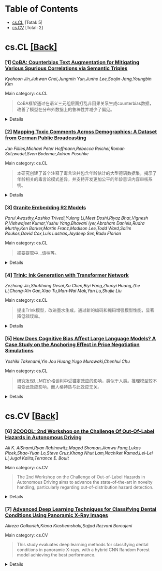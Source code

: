 <div id=toc></div>

# Table of Contents

- [cs.CL](#cs.CL) [Total: 5]
- [cs.CV](#cs.CV) [Total: 2]


<div id='cs.CL'></div>

# cs.CL [[Back]](#toc)

### [1] [CoBA: Counterbias Text Augmentation for Mitigating Various Spurious Correlations via Semantic Triples](https://arxiv.org/abs/2508.21083)
*Kyohoon Jin,Juhwan Choi,Jungmin Yun,Junho Lee,Soojin Jang,Youngbin Kim*

Main category: cs.CL

> CoBA框架通过在语义三元组层面打乱非因果关系生成counterbias数据，改善了模型在分布外数据上的鲁棒性并减少了偏见。

<details>
  <summary>Details</summary>

**Motivation:** 动机在于解决深度学习模型在训练数据中过度依赖非目标特征导致的性能退化和外部数据泛化能力弱的问题。

**Method:** 方法是引入counterbias数据扩充，提出了CoBA框架，通过在语义三元组层面操作来打乱非因果关系，生成counterbias数据，以减少偏见并增强模型对分布外数据的鲁棒性。

**Result:** 研究通过引入一种更通用的反事实数据扩充形式——counterbias数据扩充，以解决模型过度依赖训练数据中的非目标特征（如性别偏见、简单性偏见）导致的表现下降和泛化能力弱的问题。研究提出的CoBA框架，在语义三元组（主语-谓语-宾语）层面操作，通过分解文本、修改三元组来打乱非因果关系，并重建文本以生成counterbias数据，从而减轻了模型对非因果关系的依赖，增强了模型在分布外数据上的鲁棒性。实验表明，CoBA不仅提高了下游任务性能，还有效减少了偏见，增强了分布外的韧性。

**Conclusion:** 结论是CoBA不仅提高了下游任务性能，还有效减少了偏见，增强了分布外的韧性，提供了一个对抗非因果关系挑战的灵活和健壮的解决方案。

**Abstract:** Deep learning models often learn and exploit spurious correlations in
training data, using these non-target features to inform their predictions.
Such reliance leads to performance degradation and poor generalization on
unseen data. To address these limitations, we introduce a more general form of
counterfactual data augmentation, termed counterbias data augmentation, which
simultaneously tackles multiple biases (e.g., gender bias, simplicity bias) and
enhances out-of-distribution robustness. We present CoBA: CounterBias
Augmentation, a unified framework that operates at the semantic triple level:
first decomposing text into subject-predicate-object triples, then selectively
modifying these triples to disrupt spurious correlations. By reconstructing the
text from these adjusted triples, CoBA generates counterbias data that
mitigates spurious patterns. Through extensive experiments, we demonstrate that
CoBA not only improves downstream task performance, but also effectively
reduces biases and strengthens out-of-distribution resilience, offering a
versatile and robust solution to the challenges posed by spurious correlations.

</details>


### [2] [Mapping Toxic Comments Across Demographics: A Dataset from German Public Broadcasting](https://arxiv.org/abs/2508.21084)
*Jan Fillies,Michael Peter Hoffmann,Rebecca Reichel,Roman Salzwedel,Sven Bodemer,Adrian Paschke*

Main category: cs.CL

> 本研究创建了首个注释了毒言论并包含年龄估计的大型德语数据集，揭示了年龄相关的毒言论模式差异，并支持开发更加公平的年龄意识内容审核系统。

<details>
  <summary>Details</summary>

**Motivation:** 本研究旨在填补现有毒言论数据集在不同年龄段用户在线沟通的理解上存在的空白。

**Method:** 本研究与德国公共服务内容网络funk合作，创建了首个大规模注释毒性并附带年龄估计的大数据集，以解决现有毒言论数据集缺乏人口统计背景的问题。数据集包括从Instagram、TikTok和YouTube平台上收集的3,024条人工注释和30,024条语言模型注释的匿名评论。通过预定义的毒性关键词筛选评论，得到16.7%的评论被标记为有问题。注释流程结合了人类专业知识和最先进的语言模型，识别出诸如侮辱、虚假信息和对广播费用的批评等关键类别。

**Result:** 该数据集揭示了基于年龄的毒言论模式差异：年轻用户倾向于使用更多表达性语言，而年长用户则更可能参与传播虚假信息和贬低。

**Conclusion:** 该资源为跨人口统计学的语用变异研究提供了新的机会，并支持了开发更加公平和年龄意识的内容审核系统。

**Abstract:** A lack of demographic context in existing toxic speech datasets limits our
understanding of how different age groups communicate online. In collaboration
with funk, a German public service content network, this research introduces
the first large-scale German dataset annotated for toxicity and enriched with
platform-provided age estimates. The dataset includes 3,024 human-annotated and
30,024 LLM-annotated anonymized comments from Instagram, TikTok, and YouTube.
To ensure relevance, comments were consolidated using predefined toxic
keywords, resulting in 16.7\% labeled as problematic. The annotation pipeline
combined human expertise with state-of-the-art language models, identifying key
categories such as insults, disinformation, and criticism of broadcasting fees.
The dataset reveals age-based differences in toxic speech patterns, with
younger users favoring expressive language and older users more often engaging
in disinformation and devaluation. This resource provides new opportunities for
studying linguistic variation across demographics and supports the development
of more equitable and age-aware content moderation systems.

</details>


### [3] [Granite Embedding R2 Models](https://arxiv.org/abs/2508.21085)
*Parul Awasthy,Aashka Trivedi,Yulong Li,Meet Doshi,Riyaz Bhat,Vignesh P,Vishwajeet Kumar,Yushu Yang,Bhavani Iyer,Abraham Daniels,Rudra Murthy,Ken Barker,Martin Franz,Madison Lee,Todd Ward,Salim Roukos,David Cox,Luis Lastras,Jaydeep Sen,Radu Florian*

Main category: cs.CL

> 摘要提取中...请稍等。

<details>
  <summary>Details</summary>

**Motivation:** 动机分析中...请稍等。

**Method:** 正在提取关键内容。

**Result:** 结构分析中...请稍等。

**Conclusion:** 结论分析中...请稍等。

**Abstract:** We introduce the Granite Embedding R2 models, a comprehensive family of
high-performance English encoder-based embedding models engineered for
enterprise-scale dense retrieval applications. Building upon our
first-generation release, these models deliver substantial improvements,
including 16x expanded context length (8,192 tokens), state-of-the-art
performance across diverse retrieval domains - text, code, long-document
search, multi-turn conversational, and tabular data - and measurable speed
advantages of 19-44\% over leading competitors while maintaining superior
accuracy. Our release encompasses both bi-encoder and cross-encoder
architectures, featuring a highly effective 22-layer retriever model and its
efficient 12-layer counterpart, alongside a high-quality reranker model, all
trained exclusively on enterprise-appropriate data with comprehensive
governance oversight. The models demonstrate exceptional versatility across
standard benchmarks, IBM-developed evaluation suites, and real-world enterprise
use cases, establishing new performance standards for open-source embedding
models. In an era where retrieval speed and accuracy are paramount for
competitive advantage, the Granite R2 models deliver a compelling combination
of cutting-edge performance, enterprise-ready licensing, and transparent data
provenance that organizations require for mission-critical deployments. All
models are publicly available under the Apache 2.0 license at
https://huggingface.co/collections/ibm-granite, enabling unrestricted research
and commercial use.

</details>


### [4] [TrInk: Ink Generation with Transformer Network](https://arxiv.org/abs/2508.21098)
*Zezhong Jin,Shubhang Desai,Xu Chen,Biyi Fang,Zhuoyi Huang,Zhe Li,Chong-Xin Gan,Xiao Tu,Man-Wai Mak,Yan Lu,Shujie Liu*

Main category: cs.CL

> 提出TrInk模型，改进墨水生成，通过新的编码和掩码增强模型性能，显著降低错误率。

<details>
  <summary>Details</summary>

**Motivation:** 开发一个能够更准确生成手写体的模型，并提高生成手写体的质量。

**Method:** 提出TrInk，一种基于Transformer的墨水生成模型，有效捕捉全局依赖。通过引入缩放位置编码和交叉注意力模块中的高斯记忆掩码来更好地对齐输入文本和生成的笔画点。设计了包括主观和客观评价流程来全面评估生成手写体的可读性和风格一致性。

**Result:** 实验表明，在IAM-OnDB数据集上，基于Transformer的方法相比之前的模型分别降低了35.56%的字符错误率(CER)和29.66%的单词错误率(WER)。

**Conclusion:** TrInk通过创新技术有效提高了手写体生成的质量和一致性，降低错误率，表明其在生成高质量手写体方面更具优势。

**Abstract:** In this paper, we propose TrInk, a Transformer-based model for ink
generation, which effectively captures global dependencies. To better
facilitate the alignment between the input text and generated stroke points, we
introduce scaled positional embeddings and a Gaussian memory mask in the
cross-attention module. Additionally, we design both subjective and objective
evaluation pipelines to comprehensively assess the legibility and style
consistency of the generated handwriting. Experiments demonstrate that our
Transformer-based model achieves a 35.56\% reduction in character error rate
(CER) and an 29.66% reduction in word error rate (WER) on the IAM-OnDB dataset
compared to previous methods. We provide an demo page with handwriting samples
from TrInk and baseline models at: https://akahello-a11y.github.io/trink-demo/

</details>


### [5] [How Does Cognitive Bias Affect Large Language Models? A Case Study on the Anchoring Effect in Price Negotiation Simulations](https://arxiv.org/abs/2508.21137)
*Yoshiki Takenami,Yin Jou Huang,Yugo Murawaki,Chenhui Chu*

Main category: cs.CL

> 研究发现LLM在价格谈判中受锚定效应的影响，类似于人类。推理模型较不易受此效应影响，而人格特质与此效应无关。

<details>
  <summary>Details</summary>

**Motivation:** 研究动机在于探究LLM在实际应用中是否受认知偏差影响，尤其是锚定效应，这对于确保LLM安全和负责任地应用于社会至关重要。

**Method:** 本研究通过指示卖方LLM代理应用锚定效应，并使用客观和主观指标来评估谈判结果，调查了在LLM驱动的价格谈判中的锚定效应。

**Result:** 实验结果显示出LLM受锚定效应影响与人类相似，并且发现推理模型对锚定效应的敏感度较低，暗示长链式思考能减轻此效应。此外，未发现人格特质与易受锚定效应影响之间有显著相关性。

**Conclusion:** 这些发现加深了对LLM中认知偏差的理解，有助于实现LLM在社会中的安全与负责应用。

**Abstract:** Cognitive biases, well-studied in humans, can also be observed in LLMs,
affecting their reliability in real-world applications. This paper investigates
the anchoring effect in LLM-driven price negotiations. To this end, we
instructed seller LLM agents to apply the anchoring effect and evaluated
negotiations using not only an objective metric but also a subjective metric.
Experimental results show that LLMs are influenced by the anchoring effect like
humans. Additionally, we investigated the relationship between the anchoring
effect and factors such as reasoning and personality. It was shown that
reasoning models are less prone to the anchoring effect, suggesting that the
long chain of thought mitigates the effect. However, we found no significant
correlation between personality traits and susceptibility to the anchoring
effect. These findings contribute to a deeper understanding of cognitive biases
in LLMs and to the realization of safe and responsible application of LLMs in
society.

</details>


<div id='cs.CV'></div>

# cs.CV [[Back]](#toc)

### [6] [2COOOL: 2nd Workshop on the Challenge Of Out-Of-Label Hazards in Autonomous Driving](https://arxiv.org/abs/2508.21080)
*Ali K. AlShami,Ryan Rabinowitz,Maged Shoman,Jianwu Fang,Lukas Picek,Shao-Yuan Lo,Steve Cruz,Khang Nhut Lam,Nachiket Kamod,Lei-Lei Li,Jugal Kalita,Terrance E. Boult*

Main category: cs.CV

> The 2nd Workshop on the Challenge of Out-of-Label Hazards in Autonomous Driving aims to advance the state-of-the-art in novelty handling, particularly regarding out-of-distribution hazard detection.

<details>
  <summary>Details</summary>

**Motivation:** The motivation is to address the barriers to real-world deployment of autonomous driving technologies, particularly the issue of handling novel and unexpected scenarios.

**Method:** This workshop focuses on the development of new algorithms and systems for hazard avoidance by integrating ideas from anomaly detection, open-set recognition, open-vocabulary modeling, and domain adaptation.

**Result:** The workshop will serve as a platform for academic and industry experts to collaborate and share knowledge towards overcoming the challenges of developing safe autonomous vehicles.

**Conclusion:** The workshop aims to inspire the development of safe autonomous driving practices and new methodologies for handling novel scenarios and hazards.

**Abstract:** As the computer vision community advances autonomous driving algorithms,
integrating vision-based insights with sensor data remains essential for
improving perception, decision making, planning, prediction, simulation, and
control. Yet we must ask: Why don't we have entirely safe self-driving cars
yet? A key part of the answer lies in addressing novel scenarios, one of the
most critical barriers to real-world deployment. Our 2COOOL workshop provides a
dedicated forum for researchers and industry experts to push the state of the
art in novelty handling, including out-of-distribution hazard detection,
vision-language models for hazard understanding, new benchmarking and
methodologies, and safe autonomous driving practices. The 2nd Workshop on the
Challenge of Out-of-Label Hazards in Autonomous Driving (2COOOL) will be held
at the International Conference on Computer Vision (ICCV) 2025 in Honolulu,
Hawaii, on October 19, 2025. We aim to inspire the development of new
algorithms and systems for hazard avoidance, drawing on ideas from anomaly
detection, open-set recognition, open-vocabulary modeling, domain adaptation,
and related fields. Building on the success of its inaugural edition at the
Winter Conference on Applications of Computer Vision (WACV) 2025, the workshop
will feature a mix of academic and industry participation.

</details>


### [7] [Advanced Deep Learning Techniques for Classifying Dental Conditions Using Panoramic X-Ray Images](https://arxiv.org/abs/2508.21088)
*Alireza Golkarieh,Kiana Kiashemshaki,Sajjad Rezvani Boroujeni*

Main category: cs.CV

> This study evaluates deep learning methods for classifying dental conditions in panoramic X-rays, with a hybrid CNN Random Forest model achieving the best performance.

<details>
  <summary>Details</summary>

**Motivation:** The motivation behind this study is to explore deep learning methods for the automated classification of dental conditions in panoramic X-ray images to provide an efficient and reliable diagnostic support.

**Method:** This study uses three approaches: a custom CNN, hybrid models (CNN feature extraction with traditional classifiers), and fine-tuned pre-trained architectures like VGG16 for classifying dental conditions in panoramic X-ray images.

**Result:** The hybrid CNN Random Forest model achieved the highest accuracy of 85.4%, surpassing the custom CNN at 74.3%. Among pre-trained models, VGG16 performed the best at 82.3% accuracy.

**Conclusion:** Combining CNN-based feature extraction with ensemble classifiers such as Random Forest provides a practical path for automated dental diagnostic support, although larger datasets and further clinical validation are needed.

**Abstract:** This study investigates deep learning methods for automated classification of
dental conditions in panoramic X-ray images. A dataset of 1,512 radiographs
with 11,137 expert-verified annotations across four conditions fillings,
cavities, implants, and impacted teeth was used. After preprocessing and class
balancing, three approaches were evaluated: a custom convolutional neural
network (CNN), hybrid models combining CNN feature extraction with traditional
classifiers, and fine-tuned pre-trained architectures. Experiments employed 5
fold cross validation with accuracy, precision, recall, and F1 score as
evaluation metrics. The hybrid CNN Random Forest model achieved the highest
performance with 85.4% accuracy, surpassing the custom CNN baseline of 74.3%.
Among pre-trained models, VGG16 performed best at 82.3% accuracy, followed by
Xception and ResNet50. Results show that hybrid models improve discrimination
of morphologically similar conditions and provide efficient, reliable
performance. These findings suggest that combining CNN-based feature extraction
with ensemble classifiers offers a practical path toward automated dental
diagnostic support, while also highlighting the need for larger datasets and
further clinical validation.

</details>
